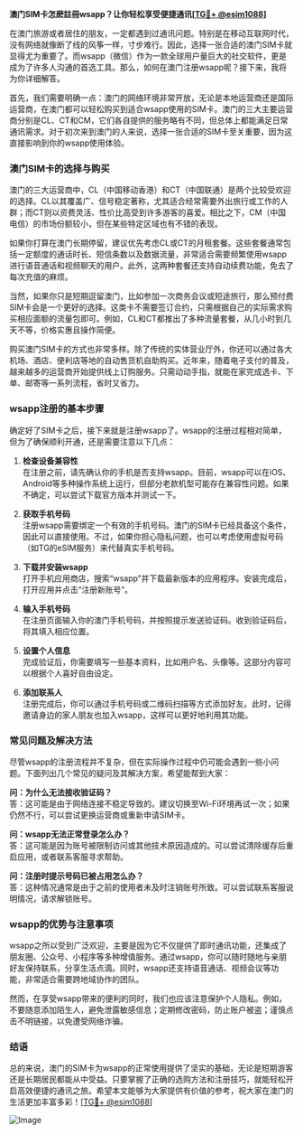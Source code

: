 **澳门SIM卡怎麽註冊wsapp？让你轻松享受便捷通讯[[TG💪+ @esim1088](https://t.me/s/esim1088)]**

在澳门旅游或者居住的朋友，一定都遇到过通讯问题。特别是在移动互联网时代，没有网络就像断了线的风筝一样，寸步难行。因此，选择一张合适的澳门SIM卡就显得尤为重要了。而wsapp（微信）作为一款全球用户量巨大的社交软件，更是成为了许多人沟通的首选工具。那么，如何在澳门注册wsapp呢？接下来，我将为你详细解答。

首先，我们需要明确一点：澳门的网络环境非常开放，无论是本地运营商还是国际运营商，在澳门都可以轻松购买到适合wsapp使用的SIM卡。澳门的三大主要运营商分别是CL、CT和CM，它们各自提供的服务略有不同，但总体上都能满足日常通讯需求。对于初次来到澳门的人来说，选择一张合适的SIM卡至关重要，因为这直接影响到你的wsapp使用体验。

### **澳门SIM卡的选择与购买**

澳门的三大运营商中，CL（中国移动香港）和CT（中国联通）是两个比较受欢迎的选择。CL以其覆盖广、信号稳定著称，尤其适合经常需要外出旅行或工作的人群；而CT则以资费灵活、性价比高受到许多游客的喜爱。相比之下，CM（中国电信）的市场份额较小，但在某些特定区域也有不错的表现。

如果你打算在澳门长期停留，建议优先考虑CL或CT的月租套餐。这些套餐通常包括一定额度的通话时长、短信条数以及数据流量，非常适合需要频繁使用wsapp进行语音通话和视频聊天的用户。此外，这两种套餐还支持自动续费功能，免去了每次充值的麻烦。

当然，如果你只是短期逗留澳门，比如参加一次商务会议或短途旅行，那么预付费SIM卡会是一个更好的选择。这类卡不需要签订合约，只需根据自己的实际需求购买相应面额的流量包即可。例如，CL和CT都推出了多种流量套餐，从几小时到几天不等，价格实惠且操作简便。

购买澳门SIM卡的方式也非常多样。除了传统的实体营业厅外，你还可以通过各大机场、酒店、便利店等地的自动售货机自助购买。近年来，随着电子支付的普及，越来越多的运营商开始提供线上订购服务。只需动动手指，就能在家完成选卡、下单、邮寄等一系列流程，省时又省力。

### **wsapp注册的基本步骤**

确定好了SIM卡之后，接下来就是注册wsapp了。wsapp的注册过程相对简单，但为了确保顺利开通，还是需要注意以下几点：

1. **检查设备兼容性**  
   在注册之前，请先确认你的手机是否支持wsapp。目前，wsapp可以在iOS、Android等多种操作系统上运行，但部分老款机型可能存在兼容性问题。如果不确定，可以尝试下载官方版本并测试一下。

2. **获取手机号码**  
   注册wsapp需要绑定一个有效的手机号码。澳门的SIM卡已经具备这个条件，因此可以直接使用。不过，如果你担心隐私问题，也可以考虑使用虚拟号码（如TG的eSIM服务）来代替真实手机号码。

3. **下载并安装wsapp**  
   打开手机应用商店，搜索“wsapp”并下载最新版本的应用程序。安装完成后，打开应用并点击“注册新账号”。

4. **输入手机号码**  
   在注册页面输入你的澳门手机号码，并按照提示发送验证码。收到验证码后，将其填入相应位置。

5. **设置个人信息**  
   完成验证后，你需要填写一些基本资料，比如用户名、头像等。这部分内容可以根据个人喜好自由设定。

6. **添加联系人**  
   注册完成后，你可以通过手机号码或二维码扫描等方式添加好友。此时，记得邀请身边的家人朋友也加入wsapp，这样可以更好地利用其功能。

### **常见问题及解决方法**

尽管wsapp的注册流程并不复杂，但在实际操作过程中仍可能会遇到一些小问题。下面列出几个常见的疑问及其解决方案，希望能帮到大家：

**问：为什么无法接收验证码？**  
答：这可能是由于网络连接不稳定导致的。建议切换至Wi-Fi环境再试一次；如果仍然不行，可以尝试更换运营商或重新申请SIM卡。

**问：wsapp无法正常登录怎么办？**  
答：这可能是因为账号被限制访问或其他技术原因造成的。可以尝试清除缓存后重启应用，或者联系客服寻求帮助。

**问：注册时提示号码已被占用怎么办？**  
答：这种情况通常是由于之前的使用者未及时注销账号所致。可以尝试联系客服说明情况，请求解锁账号。

### **wsapp的优势与注意事项**

wsapp之所以受到广泛欢迎，主要是因为它不仅提供了即时通讯功能，还集成了朋友圈、公众号、小程序等多种增值服务。通过wsapp，你可以随时随地与亲朋好友保持联系，分享生活点滴。同时，wsapp还支持语音通话、视频会议等功能，非常适合需要跨地域协作的团队。

然而，在享受wsapp带来的便利的同时，我们也应该注意保护个人隐私。例如，不要随意添加陌生人，避免泄露敏感信息；定期修改密码，防止账户被盗；谨慎点击不明链接，以免遭受网络诈骗。

### **结语**

总的来说，澳门的SIM卡为wsapp的正常使用提供了坚实的基础，无论是短期游客还是长期居民都能从中受益。只要掌握了正确的选购方法和注册技巧，就能轻松开启高效便捷的通讯之旅。希望本文能够为大家提供有价值的参考，祝大家在澳门的生活更加丰富多彩！[[TG💪+ @esim1088](https://t.me/s/esim1088)] 

![Image](https://i.postimg.cc/4NQfJmqS/Snipaste-2025-05-13-00-14-12.png)